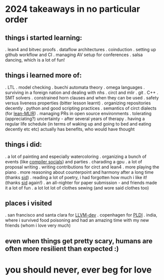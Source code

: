 
# 2024 takeaways in no particular order

## things i started learning: 
. lean4 and bitvec proofs
. dataflow architectures 
. coinduction
. setting up github workflow and CI
. managing AV setup for conferences 
. salsa dancing, which is a lot of fun!

## things i learned more of: 
. LTL
. model checking
. buechi automata theory
. omega languages 
. surviving in a foreign nation and dealing with nhs
. circt and mlir
. git
. C++
. SMT solvers
. constrained horn clauses and when they can be used
. safety versus liveness properties (bitter lesson learnt)
. organizing repositories decently
. python and good scripting practices
. semantics of circt dialects (for [lean-MLIR](https://github.com/opencompl/lean-mlir/))
. managing PRs in open source environments
. tolerating (appreciating?) uncertainty - after several years of therapy
. having a regular life schedule (in terms of waking up and going to bed and eating decently etc etc) actually has benefits, who would have thought

## things i did: 
. a lot of painting and especially watercoloring
. organizing a bunch of events (like [compiler socials](https://grosser.science/#events)) and parties
. charading a gpu
. a lot of proposal writing
. writing contributions for circt and lean4
. more playing the piano
. more reasoning about counterpoint and harmony after a long time (thanks [sid](https://pixel-druid.com/))
. reading a lot of poetry, i had forgotten how much i like it! (thanks [sid](https://pixel-druid.com/) again!)
. an all-nighter for paper submission - and friends made it a lot of fun
. a lot lot lot of clothes sewing (and wore said clothes too)

## places i visited
. san francisco and santa clara for [LLVM-dev](https://llvm.swoogo.com/2024devmtg)
. copenhagen for [PLDI](https://pldi24.sigplan.org/)
. india, where i survived food poisoning and had an amazing time with my new friends (whom i love very much)

## even when things get pretty scary, humans are often more resilient than expected :)

# you should never, ever beg for love